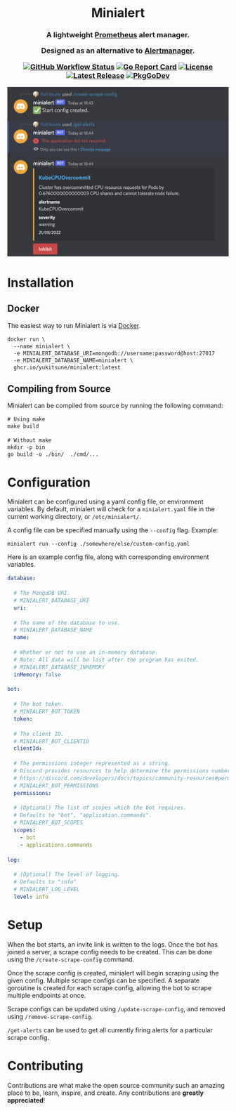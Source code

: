 <h1 align="center">
  Minialert
</h1>

<h3 align="center">
  A lightweight <a href="https://prometheus.io">Prometheus</a> alert manager.

  Designed as an alternative to <a href="https://github.com/prometheus/alertmanager">Alertmanager</a>.

[![GitHub Workflow Status](https://img.shields.io/github/workflow/status/yukitsune/minialert/Build%20and%20Test)](https://github.com/yukitsune/minialert/actions?query=workflow:Build%20and%20Test)
[![Go Report Card](https://goreportcard.com/badge/github.com/yukitsune/minialert)](https://goreportcard.com/report/github.com/yukitsune/minialert)
[![License](https://img.shields.io/github/license/YuKitsune/minialert)](https://github.com/YuKitsune/minialert/blob/main/LICENSE)
[![Latest Release](https://img.shields.io/github/v/release/YuKitsune/minialert?include_prereleases)](https://github.com/YuKitsune/minialert/releases)
[![PkgGoDev](https://pkg.go.dev/badge/mod/github.com/yukitsune/minialert)](https://pkg.go.dev/mod/github.com/yukitsune/minialert)

  <img src="demo.png" />
</h3>

# Installation

## Docker

The easiest way to run Minialert is via [Docker](https://www.docker.com).

```shell
docker run \
  --name minialert \
  -e MINIALERT_DATABASE_URI=mongodb://username:password@host:27017
  -e MINIALERT_DATABASE_NAME=minialert \
  ghcr.io/yukitsune/minialert:latest
```

## Compiling from Source

Minialert can be compiled from source by running the following command:

```shell
# Using make
make build

# Without make
mkdir -p bin
go build -o ./bin/  ./cmd/...
```

# Configuration

Minialert can be configured using a yaml config file, or environment variables.
By default, minialert will check for a `minialert.yaml` file in the current working directory, or `/etc/minialert/`.

A config file can be specified manually using the `--config` flag. Example:
```shell
minialert run --config ./somewhere/else/custom-config.yaml
```

Here is an example config file, along with corresponding environment variables.

```yaml
database:

  # The MongoDB URI.
  # MINIALERT_DATABASE_URI
  uri:

  # The name of the database to use.
  # MINIALERT_DATABASE_NAME
  name:

  # Whether or not to use an in-memory database.
  # Note: All data will be lost after the program has exited.
  # MINIALERT_DATABASE_INMEMORY
  inMemory: false

bot:

  # The bot token.
  # MINIALERT_BOT_TOKEN
  token:

  # The client ID.
  # MINIALERT_BOT_CLIENTID
  clientId:

  # The permissions integer represented as a string.
  # Discord provides resources to help determine the permissions number:
  # https://discord.com/developers/docs/topics/community-resources#permission-calculators
  # MINIALERT_BOT_PERMISSIONS
  permissions:

  # (Optional) The list of scopes which the bot requires.
  # Defaults to "bot", "application.commands".
  # MINIALERT_BOT_SCOPES
  scopes:
    - bot
    - applications.commands

log:

  # (Optional) The level of logging.
  # Defaults to "info"
  # MINIALERT_LOG_LEVEL
  level: info

```

# Setup

When the bot starts, an invite link is written to the logs.
Once the bot has joined a server, a scrape config needs to be created. This can be done using the `/create-scrape-config` command.

Once the scrape config is created, minialert will begin scraping using the given config.
Multiple scrape configs can be specified. A separate goroutine is created for each scrape config, allowing the bot to scrape multiple endpoints at once.

Scrape configs can be updated using `/update-scrape-config`, and removed using `/remove-scrape-config`.

`/get-alerts` can be used to get all currently firing alerts for a particular scrape config.

# Contributing

Contributions are what make the open source community such an amazing place to be, learn, inspire, and create.
Any contributions are **greatly appreciated**!
